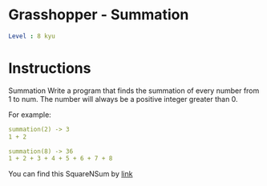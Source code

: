 # Grasshopper - Summation

```yaml
Level : 8 kyu
```



# Instructions
Summation
Write a program that finds the summation of every number from 1 to num. The number will always be a positive integer greater than 0.

For example:
```yaml
summation(2) -> 3
1 + 2

summation(8) -> 36
1 + 2 + 3 + 4 + 5 + 6 + 7 + 8
```

You can find this SquareNSum by [link](https://www.codewars.com/kata/55d24f55d7dd296eb9000030/train/scala)